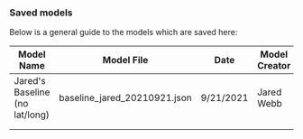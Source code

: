 ### Saved models

Below is a general guide to the models which are saved here:

| **Model Name**                 | Model File                   | Date      | Model Creator |
| ------------------------------ | ---------------------------- | --------- | ------------- |
| Jared's Baseline (no lat/long) | baseline_jared_20210921.json | 9/21/2021 | Jared Webb    |
|                                |                              |           |               |
|                                |                              |           |               |